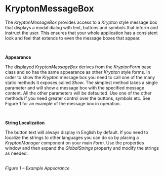 # KryptonMessageBox

The *KryptonMessageBox* provides access to a *Krypton* style message box that
displays a modal dialog with text, buttons and symbols that inform and instruct
the user. This ensures that your whole application has a consistent look and
feel that extends to even the message boxes that appear.

 

**Appearance**

The displayed *KryptonMessageBox* derives from the *KryptonForm* base class and
so has the same appearance as other *Krypton* style forms. In order to show the
*Krypton* message box you need to call one of the many static methods it exposes
called *Show*. The simplest method takes a single parameter and will show a
message box with the specified message content. All the other parameters will be
defaulted. Use one of the other methods if you need greater control over the
buttons, symbols etc. See Figure 1 for an example of the message box in
operation.

 

**String Localization**

The button text will always display in English by default. If you need to
localize the strings to other languages you can do so by placing a
*KryptonManager* component on your main *Form*. Use the properties window and
then expand the *GlobalStrings* property and modify the strings as needed.

   
*Figure 1 – Example Appearance*

